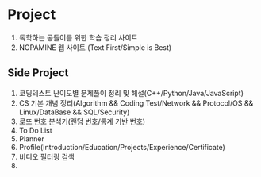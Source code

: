# Project
1) 독학하는 공돌이를 위한 학습 정리 사이트
2) NOPAMINE 웹 사이트 (Text First/Simple is Best)


## Side Project
1) 코딩테스트 난이도별 문제풀이 정리 및 해설(C++/Python/Java/JavaScript)
2) CS 기본 개념 정리(Algorithm && Coding Test/Network && Protocol/OS && Linux/DataBase && SQL/Security)
3) 로또 번호 분석기(랜덤 번호/통계 기반 번호)
4) To Do List
5) Planner
6) Profile(Introduction/Education/Projects/Experience/Certificate)
7) 비디오 필터링 검색
8) 